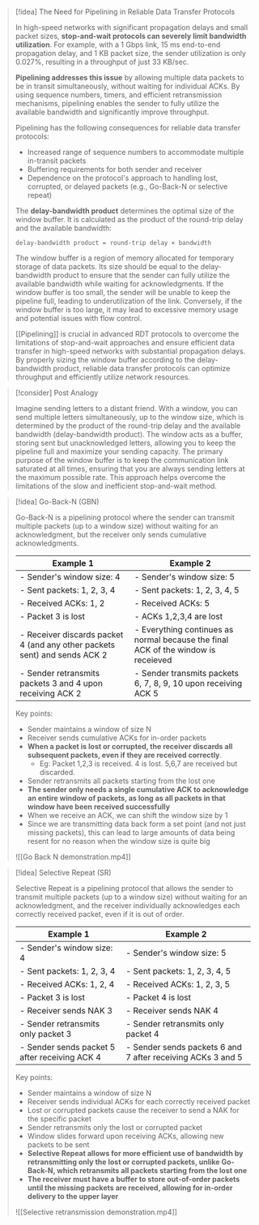 > [!idea] The Need for Pipelining in Reliable Data Transfer Protocols
>
> In high-speed networks with significant propagation delays and small packet sizes, **stop-and-wait protocols can severely limit bandwidth utilization**. For example, with a 1 Gbps link, 15 ms end-to-end propagation delay, and 1 KB packet size, the sender utilization is only 0.027%, resulting in a throughput of just 33 KB/sec.
>
> **Pipelining addresses this issue** by allowing multiple data packets to be in transit simultaneously, without waiting for individual ACKs. By using sequence numbers, timers, and efficient retransmission mechanisms, pipelining enables the sender to fully utilize the available bandwidth and significantly improve throughput.
>
> Pipelining has the following consequences for reliable data transfer protocols:
> - Increased range of sequence numbers to accommodate multiple in-transit packets
> - Buffering requirements for both sender and receiver
> - Dependence on the protocol's approach to handling lost, corrupted, or delayed packets (e.g., Go-Back-N or selective repeat)
>
> The **delay-bandwidth product** determines the optimal size of the window buffer. It is calculated as the product of the round-trip delay and the available bandwidth:
>
> ```
> delay-bandwidth product = round-trip delay × bandwidth
> ```
>
> The window buffer is a region of memory allocated for temporary storage of data packets. Its size should be equal to the delay-bandwidth product to ensure that the sender can fully utilize the available bandwidth while waiting for acknowledgments. If the window buffer is too small, the sender will be unable to keep the pipeline full, leading to underutilization of the link. Conversely, if the window buffer is too large, it may lead to excessive memory usage and potential issues with flow control.
>
> [[Pipelining]] is crucial in advanced RDT protocols to overcome the limitations of stop-and-wait approaches and ensure efficient data transfer in high-speed networks with substantial propagation delays. By properly sizing the window buffer according to the delay-bandwidth product, reliable data transfer protocols can optimize throughput and efficiently utilize network resources.

> [!consider] Post Analogy
>
> Imagine sending letters to a distant friend. With a window, you can send multiple letters simultaneously, up to the window size, which is determined by the product of the round-trip delay and the available bandwidth (delay-bandwidth product). The window acts as a buffer, storing sent but unacknowledged letters, allowing you to keep the pipeline full and maximize your sending capacity. The primary purpose of the window buffer is to keep the communication link saturated at all times, ensuring that you are always sending letters at the maximum possible rate. This approach helps overcome the limitations of the slow and inefficient stop-and-wait method.

> [!idea] Go-Back-N (GBN)
>
> Go-Back-N is a pipelining protocol where the sender can transmit multiple packets (up to a window size) without waiting for an acknowledgment, but the receiver only sends cumulative acknowledgments.
>
> | Example 1                                                                  | Example 2                                                                         |
> |---------------------------------------------------------------------------|----------------------------------------------------------------------------------|
> | - Sender's window size: 4                                                 | - Sender's window size: 5                                                       |
> | - Sent packets: 1, 2, 3, 4                                                | - Sent packets: 1, 2, 3, 4, 5                                                   |
> | - Received ACKs: 1, 2                                                     | - Received ACKs: 5                                                     |
> | - Packet 3 is lost                                                        | - ACKs 1,2,3,4 are lost                                                            |
> | - Receiver discards packet 4 (and any other packets sent) and sends ACK 2 | - Everything continues as normal because the final ACK of the window is receieved                        |
> | - Sender retransmits packets 3 and 4 upon receiving ACK 2                 |   - Sender transmits packets 6, 7, 8, 9, 10 upon receiving ACK 5                       |
>                                                                     
>
> Key points:
> - Sender maintains a window of size N
> - Receiver sends cumulative ACKs for in-order packets
> - **When a packet is lost or corrupted, the receiver discards all subsequent packets, even if they are received correctly**. 
> 	- Eg: Packet 1,2,3 is received. 4 is lost. 5,6,7 are received but discarded. 
> - Sender retransmits all packets starting from the lost one
> - **The sender only needs a single cumulative ACK to acknowledge an entire window of packets, as long as all packets in that window have been received successfully**
> - When we receive an ACK, we can shift the window size by 1
> - Since we are transmitting data back form a set point (and not just missing packets), this can lead to large amounts of data being resent for no reason when the window size is quite big
>
>![[Go Back N demonstration.mp4]]

> [!idea] Selective Repeat (SR)
>
> Selective Repeat is a pipelining protocol that allows the sender to transmit multiple packets (up to a window size) without waiting for an acknowledgment, and the receiver individually acknowledges each correctly received packet, even if it is out of order.
>
> | Example 1 | Example 2 |
> |-----------|-----------|
> | - Sender's window size: 4 | - Sender's window size: 5 |
> | - Sent packets: 1, 2, 3, 4 | - Sent packets: 1, 2, 3, 4, 5 |
> | - Received ACKs: 1, 2, 4 | - Received ACKs: 1, 2, 3, 5 |
> | - Packet 3 is lost | - Packet 4 is lost |
> | - Receiver sends NAK 3 | - Receiver sends NAK 4 |
> | - Sender retransmits only packet 3 | - Sender retransmits only packet 4 |
> | - Sender sends packet 5 after receiving ACK 4 | - Sender sends packets 6 and 7 after receiving ACKs 3 and 5 |
>
> Key points:
> - Sender maintains a window of size N
> - Receiver sends individual ACKs for each correctly received packet
> - Lost or corrupted packets cause the receiver to send a NAK for the specific packet
> - Sender retransmits only the lost or corrupted packet
> - Window slides forward upon receiving ACKs, allowing new packets to be sent
> - **Selective Repeat allows for more efficient use of bandwidth by retransmitting only the lost or corrupted packets, unlike Go-Back-N, which retransmits all packets starting from the lost one**
> - **The receiver must have a buffer to store out-of-order packets until the missing packets are received, allowing for in-order delivery to the upper layer**
>
> ![[Selective retransmission demonstration.mp4]]


